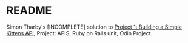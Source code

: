 # README

Simon Tharby's [INCOMPLETE] solution to [Project 1: Building a Simple Kittens API](https://www.theodinproject.com/courses/ruby-on-rails/lessons/apis?ref=lnav), Project: APIS, Ruby on Rails unit, Odin Project.
